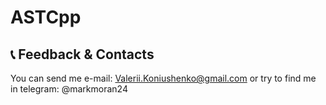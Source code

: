 # ASTCpp

## 📞 Feedback & Contacts

You can send me e-mail: Valerii.Koniushenko@gmail.com or try to find me in telegram: @markmoran24
